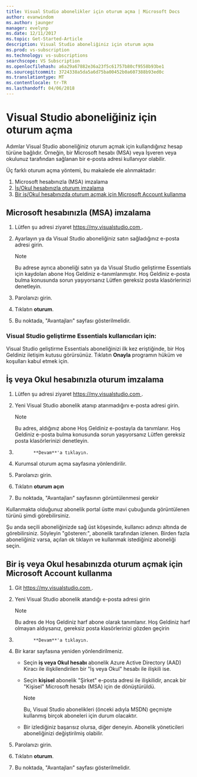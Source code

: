 ```yaml
---
title: Visual Studio abonelikler için oturum açma | Microsoft Docs
author: evanwindom
ms.author: jaunger
manager: evelynp
ms.date: 12/11/2017
ms.topic: Get-Started-Article
description: Visual Studio aboneliğiniz için oturum açma
ms.prod: vs-subscription
ms.technology: vs-subscriptions
searchscope: VS Subscription
ms.openlocfilehash: a6a29a67882e36a23f5c61757b80cf9558b93be1
ms.sourcegitcommit: 3724338a5da5a6d75ba00452b0a607388b93ed0c
ms.translationtype: MT
ms.contentlocale: tr-TR
ms.lasthandoff: 04/06/2018
---
```

# <a name="signing-in-to-your-visual-studio-subscription"></a>Visual Studio aboneliğiniz için oturum açma

Adımlar Visual Studio aboneliğiniz oturum açmak için kullandığınız hesap türüne bağlıdır.  Örneğin, bir Microsoft hesabı (MSA) veya İşveren veya okulunuz tarafından sağlanan bir e-posta adresi kullanıyor olabilir.  

Üç farklı oturum açma yöntemi, bu makalede ele alınmaktadır:
1. Microsoft hesabınızla (MSA) imzalama
2. [İş/Okul hesabınızla oturum imzalama](#signing-in-with-your-work-or-school-account)
3. [Bir iş/Okul hesabınızda oturum açmak için Microsoft Account kullanma](#using-your-microsoft-account-to-sign-in-to-a-work-or-school-account)

## <a name="signing-in-with-your-microsoft-account-msa"></a>Microsoft hesabınızla (MSA) imzalama
1. Lütfen şu adresi ziyaret [ https://my.visualstudio.com ](https://my.visualstudio.com?wt.mc_id=o~msft~docs).
2. Ayarlayın ya da Visual Studio aboneliğiniz satın sağladığınız e-posta adresi girin.
    
   > [!NOTE] 
   > Bu adrese ayrıca aboneliği satın ya da Visual Studio geliştirme Essentials için kaydolan abone Hoş Geldiniz e-tanımlanmıştır. Hoş Geldiniz e-posta bulma konusunda sorun yaşıyorsanız Lütfen gereksiz posta klasörlerinizi denetleyin. 

3. Parolanızı girin.
4. Tıklatın **oturum**. 
5. Bu noktada, "Avantajları" sayfası gösterilmelidir.

### <a name="for-visual-studio-dev-essentials-users"></a>Visual Studio geliştirme Essentials kullanıcıları için:
Visual Studio geliştirme Essentials aboneliğinizi ilk kez eriştiğinde, bir Hoş Geldiniz iletişim kutusu görürsünüz.  Tıklatın **Onayla** programın hüküm ve koşulları kabul etmek için.

## <a name="signing-in-with-your-work-or-school-account"></a>İş veya Okul hesabınızla oturum imzalama 
1. Lütfen şu adresi ziyaret [ https://my.visualstudio.com ](https://my.visualstudio.com?wt.mc_id=o~msft~docs).
2. Yeni Visual Studio abonelik atanıp atanmadığını e-posta adresi girin.
    
   > [!NOTE]
   > Bu adres, aldığınız abone Hoş Geldiniz e-postayla da tanımlanır. Hoş Geldiniz e-posta bulma konusunda sorun yaşıyorsanız Lütfen gereksiz posta klasörlerinizi denetleyin. 

3. 
              **Devam**'a tıklayın.
4. Kurumsal oturum açma sayfasına yönlendirilir.
5. Parolanızı girin.
6. Tıklatın **oturum açın** 
7. Bu noktada, "Avantajları" sayfasının görüntülenmesi gerekir 

Kullanmakta olduğunuz abonelik portal üstte mavi çubuğunda görüntülenen türünü şimdi görebilirsiniz.  

Şu anda seçili aboneliğinizde sağ üst köşesinde, kullanıcı adınızı altında de görebilirsiniz.  Söyleyin "gösteren:", abonelik tarafından izlenen.  Birden fazla aboneliğiniz varsa, açılan ok tıklayın ve kullanmak istediğiniz aboneliği seçin.  

## <a name="using-your-microsoft-account-to-sign-in-to-a-work-or-school-account"></a>Bir iş veya Okul hesabınızda oturum açmak için Microsoft Account kullanma

1. Git [ https://my.visualstudio.com ](https://my.visualstudio.com?wt.mc_id=o~msft~docs).
2. Yeni Visual Studio abonelik atandığı e-posta adresi girin 

   > [!NOTE]
   > Bu adres de Hoş Geldiniz harf abone olarak tanımlanır. Hoş Geldiniz harf olmayan aldıysanız, gereksiz posta klasörlerinizi gözden geçirin

3. 
              **Devam**'a tıklayın.
4. Bir karar sayfasına yeniden yönlendirilmeniz.
    - Seçin **iş veya Okul hesabı** abonelik Azure Active Directory (AAD) Kiracı ile ilişkilendirilen bir "İş veya Okul" hesabı ile ilişkili ise.
    - Seçin **kişisel** abonelik "Şirket" e-posta adresi ile ilişkilidir, ancak bir "Kişisel" Microsoft hesabı (MSA) için de dönüştürüldü.

        > [!NOTE]
        > Bu, Visual Studio abonelikleri (önceki adıyla MSDN) geçmişte kullanmış birçok aboneleri için durum olacaktır.

    - Bir izlediğiniz başarısız olursa, diğer deneyin.  Abonelik yöneticileri aboneliğinizi değiştirilmiş olabilir.

5. Parolanızı girin.
6. Tıklatın **oturum**.
7. Bu noktada, "Avantajları" sayfası gösterilmelidir.
